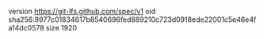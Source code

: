 version https://git-lfs.github.com/spec/v1
oid sha256:9977c01834617b8540696fed889210c723d0918ede22001c5e46e4fa14dc0578
size 1920
